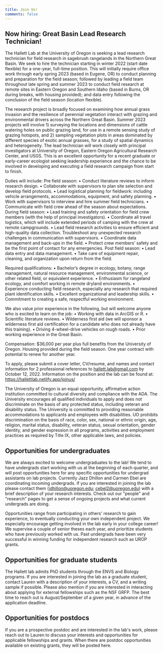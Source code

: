 ```yaml
---
title: Join Us!
comments: false
---
```


## Now hiring: Great Basin Lead Research Technician!
The Hallett Lab at the University of Oregon is seeking a lead research technician for field research in sagebrush rangelands in the Northern Great Basin. We seek to hire the technician starting in winter 2022 (start date flexible) for a one-year, full-time position. This will initially require office work through early spring 2023 (based in Eugene, OR) to conduct planning and preparation for the field season; followed by leading a field team throughout late spring and summer 2023 to conduct field research at remote sites in Eastern Oregon and Southern Idaho (based in Burns, OR during breaks, with housing provided); and data entry following the conclusion of the field season (location flexible). 

The research project is broadly focused on examining how annual grass invasion and the resilience of perennial vegetation interact with grazing and environmental drivers across the Northern Great Basin. Summer 2023 projects will involve 1) surveying the locations and dimensions of cattle watering holes on public grazing land, for use in a remote sensing study of grazing hotspots, and 2) sampling vegetation plots in areas dominated by different species of exotic annual grasses, for a study of spatial dynamics and heterogeneity. The lead technician will work closely with principal investigators at University of Oregon, Eastern Oregon Agricultural Research Center, and USGS. This is an excellent opportunity for a recent graduate or early-career ecologist seeking leadership experience and the chance to be involved in developing and executing a field research campaign from start to finish.

Duties will include:
Pre field season:
•	Conduct literature reviews to inform research design.
•	Collaborate with supervisors to plan site selection and develop field protocols.
•	Lead logistical planning for fieldwork: including vehicle arrangements, accommodations, equipment, and safety planning.
•	Work with supervisors to interview and hire summer field technicians.
•	Communicate with field crew ahead of the season about expectations.
During field season:
•	Lead training and safety orientation for field crew members (with the help of principal investigators).
•	Coordinate all travel logistics, which will include extended periods of camping with the crew at remote campgrounds.
•	Lead field research activities to ensure efficient and high-quality data collection. Troubleshoot any unexpected research challenges in communication with supervisors.
•	Coordinate data management and back-ups in the field.
•	Protect crew members’ safety and be the first point of contact for any emergencies.
Post field season:
•	Lead data entry and data management.
•	Take care of equipment repair, cleaning, and organization upon return from the field.

Required qualifications:
•	Bachelor’s degree in ecology, botany, range management, natural resource management, environmental science, or other related field, or equivalent experience.
•	Enthusiasm for rangeland ecology, and comfort working in remote dryland environments.
•	Experience conducting field research, especially any research that required plant identification skills.
•	Excellent organizational and leadership skills.
•	Commitment to creating a safe, respectful working environment.

We also value prior experience in the following, but will welcome anyone who is excited to learn on the job:
•	Working with data in ArcGIS or R.
•	Scientific literature reviews.
•	Wilderness first aid (we will sponsor a wilderness first aid certification for a candidate who does not already have this training).
•	Driving 4-wheel-drive vehicles on rough roads.
•	Prior working experience in the Great Basin.

Compensation: $36,000 per year plus full benefits from the University of Oregon. Housing provided during the field season. One year contract with potential to renew for another year.

To apply, please submit a cover letter, CV/resume, and names and contact information for 2 professional references to hallett.lab@gmail.com by October 12, 2022. Information on the position and the lab can be found at: https://hallettlab.netlify.app/joinus/

The University of Oregon is an equal opportunity, affirmative action institution committed to cultural diversity and compliance with the ADA. The University encourages all qualified individuals to apply and does not discriminate on the basis of any protected status, including veteran and disability status. The University is committed to providing reasonable accommodations to applicants and employees with disabilities. UO prohibits discrimination on the basis of race, color, sex, national or ethnic origin, age, religion, marital status, disability, veteran status, sexual orientation, gender identity, and gender expression in all programs, activities and employment practices as required by Title IX, other applicable laws, and policies.


## Opportunities for undergraduates
We are always excited to welcome undergraduates to the lab! We tend to have undergrads start working with us at the beginning of each quarter, and will post opportunities here for any specific opportunities for undergrad assistants on lab projects. Currently Jazz Dhillon and Carmen Ebel are coordinating incoming undergrads. If you are interested in joining the lab please contact them (jdhillon@uoregon.edu; cebel2@uoregon.edu) with a brief description of your research interests. Check out our "people" and "research" pages to get a sense of ongoing projects and what current undergrads are doing.

Opportunities range from participating in others' research to gain experience, to eventually conducting your own independent project. We especially encourage getting involved in the lab early in your college career! We supervise a couple of senior theses each year, and prioritize students who have previously worked with us. Past undergrads have been very successful in winning funding for independent research such as UROP grants.


## Opportunities for graduate students
The Hallett lab admits PhD students through the ENVS and Biology programs. If you are interested in joining the lab as a graduate student, contact Lauren with a description of your interests, a CV, and a writing sample if possible. Please also mention if you are interested in interacting about applying for external fellowships such as the NSF GRFP. The best time to reach out is August/September of a given year, in advance of the application deadline. 


## Opportunities for postdocs
If you are a prospective postdoc and are interested in the lab's work, please reach out to Lauren to discuss your interests and opportunities for applicable fellowships and grants.
When there are postdoc opportunities available on existing grants, they will be posted here.


